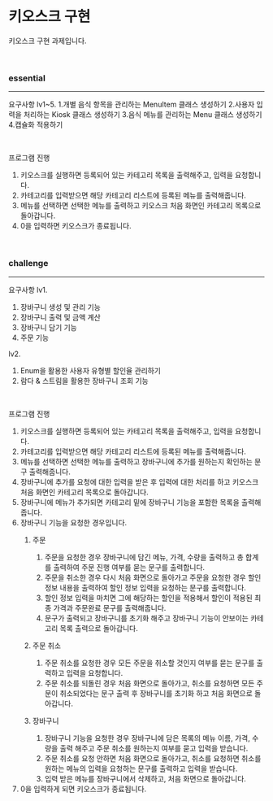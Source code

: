 # 키오스크 구현

키오스크 구현 과제입니다.


<br/>

### essential
---
요구사항 lv1~5.
1.개별 음식 항목을 관리하는 MenuItem 클래스 생성하기
2.사용자 입력을 처리하는 Kiosk 클래스 생성하기
3.음식 메뉴를 관리하는 Menu 클래스 생성하기
4.캡슐화 적용하기

<br/>

프로그램 진행
1. 키오스크를 실행하면 등록되어 있는 카테고리 목록을 출력해주고, 입력을 요청합니다.
2. 카테고리를 입력받으면 해당 카테고리 리스트에 등록된 메뉴를 출력해줍니다.
3. 메뉴를 선택하면 선택한 메뉴를 출력하고 키오스크 처음 화면인 카테고리 목록으로 돌아갑니다.
4. 0을 입력하면 키오스크가 종료됩니다.

<br/>

### challenge
---
요구사항
lv1. 
1. 장바구니 생성 및 관리 기능
2. 장바구니 출력 및 금액 계산
3. 장바구니 담기 기능
4. 주문 기능

lv2.
1. Enum을 활용한 사용자 유형별 할인율 관리하기
2. 람다 & 스트림을 활용한 장바구니 조회 기능

<br/>

프로그램 진행
1. 키오스크를 실행하면 등록되어 있는 카테고리 목록을 출력해주고, 입력을 요청합니다.
2. 카테고리를 입력받으면 해당 카테고리 리스트에 등록된 메뉴를 출력해줍니다.
3. 메뉴를 선택하면 선택한 메뉴를 출력하고 장바구니에 추가를 원하는지 확인하는 문구 출력해줍니다.
4. 장바구니에 추가를 요청에 대한 입력을 받은 후 입력에 대한 처리를 하고 키오스크 처음 화면인 카테고리 목록으로 돌아갑니다.
5. 장바구니에 메뉴가 추가되면 카테고리 밑에 장바구니 기능을 포함한 목록을 출력해줍니다.
6. 장바구니 기능을 요청한 경우입니다.
   1) 주문
      1. 주문을 요청한 경우 장바구니에 담긴 메뉴, 가격, 수량을 출력하고 총 합계를 출력하여 주문 진행 여부를 묻는 문구를 출력합니다. <br/>
        2. 주문을 취소한 경우 다시 처음 화면으로 돌아가고 주문을 요청한 경우 할인 정보 내용을 출력하여 할인 정보 입력을 요청하는 문구를 출력합니다. <br/>
        3. 할인 정보 입력을 마치면 그에 해당하는 할인을 적용해서 할인이 적용된 최종 가격과 주문완료 문구를 출력해줍니다.  <br/>
        4. 문구가 출력되고 장바구니를 초기화 해주고 장바구니 기능이 안보이는 카테고리 목록 출력으로 돌아갑니다.<br/>
    
   2) 주문 취소
      1. 주문 취소를 요청한 경우 모든 주문을 취소할 것인지 여부를 묻는 문구를 출력하고 입력을 요청합니다.<br/>
        2. 주문 취소를 되돌린 경우 처음 화면으로 돌아가고, 취소를 요청하면 모든 주문이 취소되었다는 문구 출력 후 장바구니를 초기화 하고 처음 화면으로 돌아갑니다.<br/>
      
   3) 장바구니
      1. 장바구니 기능을 요청한 경우 장바구니에 담은 목록의 메뉴 이름, 가격, 수량을 출력 해주고 주문 취소를 원하는지 여부를 묻고 입력을 받습니다. <br/>
      2. 주문 취소를 요청 안하면 처음 화면으로 돌아가고, 취소를 요청하면 취소를 원하는 메뉴의 입력을 요청하는 문구를 출력하고 입력을 받습니다. <br/>
      3. 입력 받은 메뉴를 장바구니에서 삭제하고, 처음 화면으로 돌아갑니다. <br/>
7. 0을 입력하게 되면 키오스크가 종료됩니다.

<br/>


